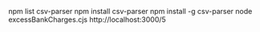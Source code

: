 npm list csv-parser
npm install csv-parser
npm install -g csv-parser
node excessBankCharges.cjs
http://localhost:3000/5
